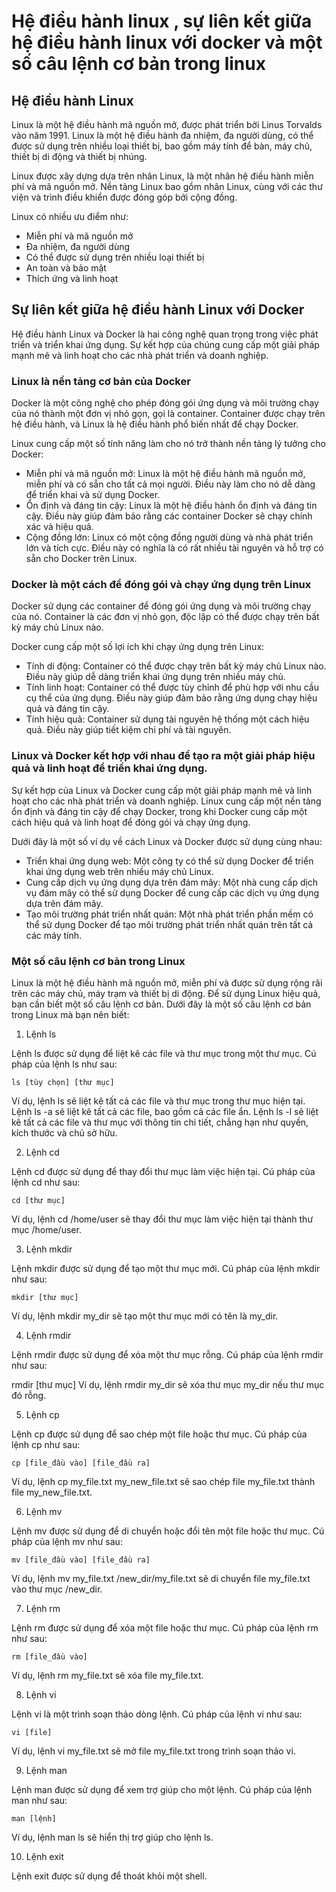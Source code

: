 # Hệ điều hành linux , sự liên kết giữa hệ điều hành linux với docker và một số câu lệnh cơ bản trong linux


## Hệ điều hành Linux

Linux là một hệ điều hành mã nguồn mở, được phát triển bởi Linus Torvalds vào năm 1991. Linux là một hệ điều hành đa nhiệm, đa người dùng, có thể được sử dụng trên nhiều loại thiết bị, bao gồm máy tính để bàn, máy chủ, thiết bị di động và thiết bị nhúng.

Linux được xây dựng dựa trên nhân Linux, là một nhân hệ điều hành miễn phí và mã nguồn mở. Nền tảng Linux bao gồm nhân Linux, cùng với các thư viện và trình điều khiển được đóng góp bởi cộng đồng.

Linux có nhiều ưu điểm như:

- Miễn phí và mã nguồn mở
- Đa nhiệm, đa người dùng
- Có thể được sử dụng trên nhiều loại thiết bị
- An toàn và bảo mật
- Thích ứng và linh hoạt

## Sự liên kết giữa hệ điều hành Linux với Docker

Hệ điều hành Linux và Docker là hai công nghệ quan trọng trong việc phát triển và triển khai ứng dụng. Sự kết hợp của chúng cung cấp một giải pháp mạnh mẽ và linh hoạt cho các nhà phát triển và doanh nghiệp.

### Linux là nền tảng cơ bản của Docker

Docker là một công nghệ cho phép đóng gói ứng dụng và môi trường chạy của nó thành một đơn vị nhỏ gọn, gọi là container. Container được chạy trên hệ điều hành, và Linux là hệ điều hành phổ biến nhất để chạy Docker.

Linux cung cấp một số tính năng làm cho nó trở thành nền tảng lý tưởng cho Docker:

- Miễn phí và mã nguồn mở: Linux là một hệ điều hành mã nguồn mở, miễn phí và có sẵn cho tất cả mọi người. Điều này làm cho nó dễ dàng để triển khai và sử dụng Docker.
- Ổn định và đáng tin cậy: Linux là một hệ điều hành ổn định và đáng tin cậy. Điều này giúp đảm bảo rằng các container Docker sẽ chạy chính xác và hiệu quả.
- Cộng đồng lớn: Linux có một cộng đồng người dùng và nhà phát triển lớn và tích cực. Điều này có nghĩa là có rất nhiều tài nguyên và hỗ trợ có sẵn cho Docker trên Linux.

### Docker là một cách để đóng gói và chạy ứng dụng trên Linux

Docker sử dụng các container để đóng gói ứng dụng và môi trường chạy của nó. Container là các đơn vị nhỏ gọn, độc lập có thể được chạy trên bất kỳ máy chủ Linux nào.

Docker cung cấp một số lợi ích khi chạy ứng dụng trên Linux:

- Tính di động: Container có thể được chạy trên bất kỳ máy chủ Linux nào. Điều này giúp dễ dàng triển khai ứng dụng trên nhiều máy chủ.
- Tính linh hoạt: Container có thể được tùy chỉnh để phù hợp với nhu cầu cụ thể của ứng dụng. Điều này giúp đảm bảo rằng ứng dụng chạy hiệu quả và đáng tin cậy.
- Tính hiệu quả: Container sử dụng tài nguyên hệ thống một cách hiệu quả. Điều này giúp tiết kiệm chi phí và tài nguyên.


### Linux và Docker kết hợp với nhau để tạo ra một giải pháp hiệu quả và linh hoạt để triển khai ứng dụng.

Sự kết hợp của Linux và Docker cung cấp một giải pháp mạnh mẽ và linh hoạt cho các nhà phát triển và doanh nghiệp. Linux cung cấp một nền tảng ổn định và đáng tin cậy để chạy Docker, trong khi Docker cung cấp một cách hiệu quả và linh hoạt để đóng gói và chạy ứng dụng.

Dưới đây là một số ví dụ về cách Linux và Docker được sử dụng cùng nhau:

- Triển khai ứng dụng web: Một công ty có thể sử dụng Docker để triển khai ứng dụng web trên nhiều máy chủ Linux.
- Cung cấp dịch vụ ứng dụng dựa trên đám mây: Một nhà cung cấp dịch vụ đám mây có thể sử dụng Docker để cung cấp các dịch vụ ứng dụng dựa trên đám mây.
- Tạo môi trường phát triển nhất quán: Một nhà phát triển phần mềm có thể sử dụng Docker để tạo môi trường phát triển nhất quán trên tất cả các máy tính.


### Một số câu lệnh cơ bản trong Linux

Linux là một hệ điều hành mã nguồn mở, miễn phí và được sử dụng rộng rãi trên các máy chủ, máy trạm và thiết bị di động. Để sử dụng Linux hiệu quả, bạn cần biết một số câu lệnh cơ bản. Dưới đây là một số câu lệnh cơ bản trong Linux mà bạn nên biết:

1. Lệnh ls

Lệnh ls được sử dụng để liệt kê các file và thư mục trong một thư mục. Cú pháp của lệnh ls như sau:

```
ls [tùy chọn] [thư mục]
```

Ví dụ, lệnh ls sẽ liệt kê tất cả các file và thư mục trong thư mục hiện tại. Lệnh ls -a sẽ liệt kê tất cả các file, bao gồm cả các file ẩn. Lệnh ls -l sẽ liệt kê tất cả các file và thư mục với thông tin chi tiết, chẳng hạn như quyền, kích thước và chủ sở hữu.

2. Lệnh cd

Lệnh cd được sử dụng để thay đổi thư mục làm việc hiện tại. Cú pháp của lệnh cd như sau:

```
cd [thư mục]
```

Ví dụ, lệnh cd /home/user sẽ thay đổi thư mục làm việc hiện tại thành thư mục /home/user.

3. Lệnh mkdir

Lệnh mkdir được sử dụng để tạo một thư mục mới. Cú pháp của lệnh mkdir như sau:

```
mkdir [thư mục]
```

Ví dụ, lệnh mkdir my_dir sẽ tạo một thư mục mới có tên là my_dir.

4. Lệnh rmdir

Lệnh rmdir được sử dụng để xóa một thư mục rỗng. Cú pháp của lệnh rmdir như sau:

rmdir [thư mục]
Ví dụ, lệnh rmdir my_dir sẽ xóa thư mục my_dir nếu thư mục đó rỗng.

5. Lệnh cp

Lệnh cp được sử dụng để sao chép một file hoặc thư mục. Cú pháp của lệnh cp như sau:

```
cp [file_đầu vào] [file_đầu ra]
```

Ví dụ, lệnh cp my_file.txt my_new_file.txt sẽ sao chép file my_file.txt thành file my_new_file.txt.

6. Lệnh mv

Lệnh mv được sử dụng để di chuyển hoặc đổi tên một file hoặc thư mục. Cú pháp của lệnh mv như sau:

```
mv [file_đầu vào] [file_đầu ra]
```

Ví dụ, lệnh mv my_file.txt /new_dir/my_file.txt sẽ di chuyển file my_file.txt vào thư mục /new_dir.

7. Lệnh rm

Lệnh rm được sử dụng để xóa một file hoặc thư mục. Cú pháp của lệnh rm như sau:

```
rm [file_đầu vào]
```

Ví dụ, lệnh rm my_file.txt sẽ xóa file my_file.txt.

8. Lệnh vi

Lệnh vi là một trình soạn thảo dòng lệnh. Cú pháp của lệnh vi như sau:

```
vi [file]
```

Ví dụ, lệnh vi my_file.txt sẽ mở file my_file.txt trong trình soạn thảo vi.

9. Lệnh man

Lệnh man được sử dụng để xem trợ giúp cho một lệnh. Cú pháp của lệnh man như sau:

```
man [lệnh]
```

Ví dụ, lệnh man ls sẽ hiển thị trợ giúp cho lệnh ls.

10. Lệnh exit

Lệnh exit được sử dụng để thoát khỏi một shell.
